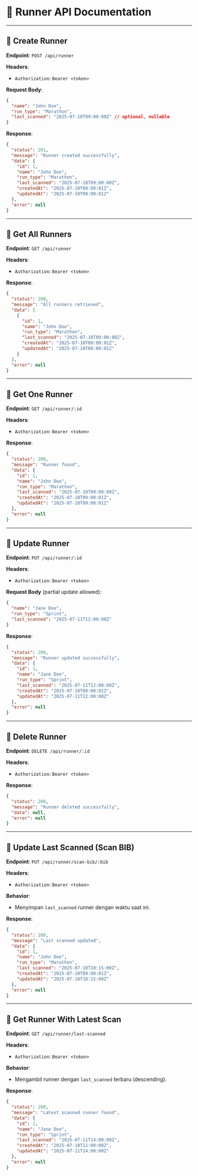 # 🏃 Runner API Documentation

---

## 📌 Create Runner

**Endpoint**: `POST /api/runner`

**Headers**:

- `Authorization`: `Bearer <token>`

**Request Body**:

```json
{
  "name": "John Doe",
  "run_type": "Marathon",
  "last_scanned": "2025-07-10T09:00:00Z" // optional, nullable
}
```

**Response**:

```json
{
  "status": 201,
  "message": "Runner created successfully",
  "data": {
    "id": 1,
    "name": "John Doe",
    "run_type": "Marathon",
    "last_scanned": "2025-07-10T09:00:00Z",
    "createdAt": "2025-07-10T09:00:01Z",
    "updatedAt": "2025-07-10T09:00:01Z"
  },
  "error": null
}
```

---

## 📌 Get All Runners

**Endpoint**: `GET /api/runner`

**Headers**:

- `Authorization`: `Bearer <token>`

**Response**:

```json
{
  "status": 200,
  "message": "All runners retrieved",
  "data": [
    {
      "id": 1,
      "name": "John Doe",
      "run_type": "Marathon",
      "last_scanned": "2025-07-10T09:00:00Z",
      "createdAt": "2025-07-10T09:00:01Z",
      "updatedAt": "2025-07-10T09:00:01Z"
    }
  ],
  "error": null
}
```

---

## 📌 Get One Runner

**Endpoint**: `GET /api/runner/:id`

**Headers**:

- `Authorization`: `Bearer <token>`

**Response**:

```json
{
  "status": 200,
  "message": "Runner found",
  "data": {
    "id": 1,
    "name": "John Doe",
    "run_type": "Marathon",
    "last_scanned": "2025-07-10T09:00:00Z",
    "createdAt": "2025-07-10T09:00:01Z",
    "updatedAt": "2025-07-10T09:00:01Z"
  },
  "error": null
}
```

---

## 📌 Update Runner

**Endpoint**: `PUT /api/runner/:id`

**Headers**:

- `Authorization`: `Bearer <token>`

**Request Body** (partial update allowed):

```json
{
  "name": "Jane Doe",
  "run_type": "Sprint",
  "last_scanned": "2025-07-11T12:00:00Z"
}
```

**Response**:

```json
{
  "status": 200,
  "message": "Runner updated successfully",
  "data": {
    "id": 1,
    "name": "Jane Doe",
    "run_type": "Sprint",
    "last_scanned": "2025-07-11T12:00:00Z",
    "createdAt": "2025-07-10T09:00:01Z",
    "updatedAt": "2025-07-11T12:00:00Z"
  },
  "error": null
}
```

---

## 📌 Delete Runner

**Endpoint**: `DELETE /api/runner/:id`

**Headers**:

- `Authorization`: `Bearer <token>`

**Response**:

```json
{
  "status": 200,
  "message": "Runner deleted successfully",
  "data": null,
  "error": null
}
```

---

## 📌 Update Last Scanned (Scan BIB)

**Endpoint**: `PUT /api/runner/scan-bib/:bib`

**Headers**:

- `Authorization`: `Bearer <token>`

**Behavior**:

- Menyimpan `last_scanned` runner dengan waktu saat ini.

**Response**:

```json
{
  "status": 200,
  "message": "Last scanned updated",
  "data": {
    "id": 1,
    "name": "John Doe",
    "run_type": "Marathon",
    "last_scanned": "2025-07-10T10:15:00Z",
    "createdAt": "2025-07-10T09:00:01Z",
    "updatedAt": "2025-07-10T10:15:00Z"
  },
  "error": null
}
```

---

## 📌 Get Runner With Latest Scan

**Endpoint**: `GET /api/runner/last-scanned`

**Headers**:

- `Authorization`: `Bearer <token>`

**Behavior**:

- Mengambil runner dengan `last_scanned` terbaru (descending).

**Response**:

```json
{
  "status": 200,
  "message": "Latest scanned runner found",
  "data": {
    "id": 2,
    "name": "Jane Doe",
    "run_type": "Sprint",
    "last_scanned": "2025-07-11T14:00:00Z",
    "createdAt": "2025-07-10T11:00:00Z",
    "updatedAt": "2025-07-11T14:00:00Z"
  },
  "error": null
}
```
